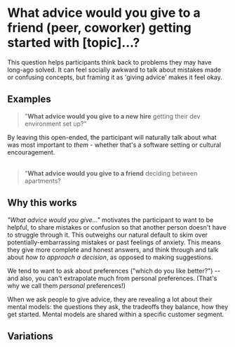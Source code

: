 # What advice would you give to a friend (peer, coworker) getting started with [topic]...?
This question helps participants think back to problems they may have long-ago solved.  It can feel socially awkward to talk about mistakes made or confusing concepts, but framing it as 'giving advice' makes it feel okay.

## Examples

 > "**What advice would you give to a new hire** getting their dev environment set up?"
 
By leaving this open-ended, the participant will naturally talk about what was most important to *them* - whether that's a software setting or cultural encouragement.  
<br>

> "**What advice would you give to a friend** deciding between apartments?
> 



## Why this works
*"What advice would you give..."* motivates the participant to want to be helpful, to share mistakes or confusion so that another person doesn't have to struggle through it. This outweighs our natural default to skim over potentially-embarrassing mistakes or past feelings of anxiety.   This means they give more complete and honest answers, and think through and talk about *how to approach a decision*, as opposed to making suggestions.

We tend to want to ask about preferences ("which do you like better?") -- and also, you can't extrapolate much from personal preferences. (That's why we call them *personal* preferences!)

When we ask people to give advice, they are revealing a lot about their mental models: the questions they ask, the tradeoffs they balance, how they get started.  Mental models are shared within a specific customer segment. 

## Variations

